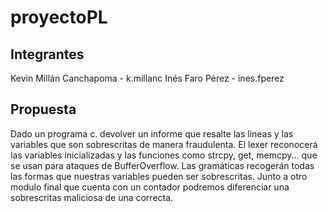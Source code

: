 # proyectoPL

## Integrantes
Kevin Millán Canchapoma - k.millanc
Inés Faro Pérez - ines.fperez

## Propuesta
Dado un programa c. devolver un informe que resalte las lineas y las variables que son sobrescritas de manera fraudulenta.
El lexer reconocerá las variables inicializadas y las funciones como strcpy, get, memcpy... que se usan para ataques de BufferOverflow. Las gramáticas recogerán todas las formas que nuestras variables pueden ser sobrescritas. Junto a otro modulo final que cuenta con un contador podremos diferenciar una sobrescritas maliciosa de una correcta.


